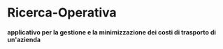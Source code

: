# Ricerca-Operativa
<h4> applicativo per la gestione e la minimizzazione dei costi di trasporto di un'azienda

